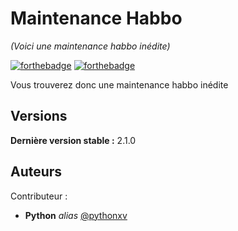 # Maintenance Habbo
_(Voici une maintenance habbo inédite)_

[![forthebadge](https://forthebadge.com/images/badges/built-with-love.svg)](http://forthebadge.com)  [![forthebadge](https://forthebadge.com/images/badges/open-source.svg)](http://forthebadge.com)

Vous trouverez donc une maintenance habbo inédite

## Versions 
**Dernière version stable :** 2.1.0

## Auteurs
Contributeur :
* **Python** _alias_ [@pythonxv](https://github.com/pythonxv)
